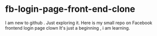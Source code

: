 # fb-login-page-front-end-clone
I am new to github . Just exploring it. Here is my small repo on Facebook frontend login page clown
It's just a beginning , i am learning.
#
